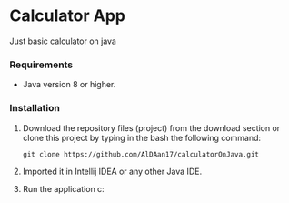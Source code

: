 # Calculator App
Just basic calculator on java

### Requirements
* Java version 8 or higher.

### Installation
1. Download the repository files (project) from the download section or clone this project by typing in the bash the following command:

       git clone https://github.com/AlDAan17/calculatorOnJava.git
2. Imported it in Intellij IDEA or any other Java IDE.
3. Run the application c:
